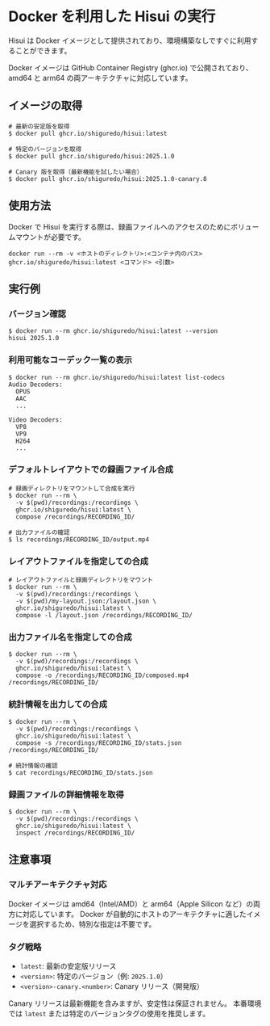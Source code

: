 # Docker を利用した Hisui の実行

Hisui は Docker イメージとして提供されており、環境構築なしですぐに利用することができます。

Docker イメージは GitHub Container Registry (ghcr.io) で公開されており、amd64 と arm64 の両アーキテクチャに対応しています。

## イメージの取得

```console
# 最新の安定版を取得
$ docker pull ghcr.io/shiguredo/hisui:latest

# 特定のバージョンを取得
$ docker pull ghcr.io/shiguredo/hisui:2025.1.0

# Canary 版を取得（最新機能を試したい場合）
$ docker pull ghcr.io/shiguredo/hisui:2025.1.0-canary.8
```

## 使用方法

Docker で Hisui を実行する際は、録画ファイルへのアクセスのためにボリュームマウントが必要です。

```console
docker run --rm -v <ホストのディレクトリ>:<コンテナ内のパス> ghcr.io/shiguredo/hisui:latest <コマンド> <引数>
```

## 実行例

### バージョン確認

```console
$ docker run --rm ghcr.io/shiguredo/hisui:latest --version
hisui 2025.1.0
```

### 利用可能なコーデック一覧の表示

```console
$ docker run --rm ghcr.io/shiguredo/hisui:latest list-codecs
Audio Decoders:
  OPUS
  AAC
  ...

Video Decoders:
  VP8
  VP9
  H264
  ...
```

### デフォルトレイアウトでの録画ファイル合成

```console
# 録画ディレクトリをマウントして合成を実行
$ docker run --rm \
  -v $(pwd)/recordings:/recordings \
  ghcr.io/shiguredo/hisui:latest \
  compose /recordings/RECORDING_ID/

# 出力ファイルの確認
$ ls recordings/RECORDING_ID/output.mp4
```

### レイアウトファイルを指定しての合成

```console
# レイアウトファイルと録画ディレクトリをマウント
$ docker run --rm \
  -v $(pwd)/recordings:/recordings \
  -v $(pwd)/my-layout.json:/layout.json \
  ghcr.io/shiguredo/hisui:latest \
  compose -l /layout.json /recordings/RECORDING_ID/
```

### 出力ファイル名を指定しての合成

```console
$ docker run --rm \
  -v $(pwd)/recordings:/recordings \
  ghcr.io/shiguredo/hisui:latest \
  compose -o /recordings/RECORDING_ID/composed.mp4 /recordings/RECORDING_ID/
```

### 統計情報を出力しての合成

```console
$ docker run --rm \
  -v $(pwd)/recordings:/recordings \
  ghcr.io/shiguredo/hisui:latest \
  compose -s /recordings/RECORDING_ID/stats.json /recordings/RECORDING_ID/

# 統計情報の確認
$ cat recordings/RECORDING_ID/stats.json
```

### 録画ファイルの詳細情報を取得

```console
$ docker run --rm \
  -v $(pwd)/recordings:/recordings \
  ghcr.io/shiguredo/hisui:latest \
  inspect /recordings/RECORDING_ID/
```

## 注意事項

### マルチアーキテクチャ対応

Docker イメージは amd64（Intel/AMD）と arm64（Apple Silicon など）の両方に対応しています。
Docker が自動的にホストのアーキテクチャに適したイメージを選択するため、特別な指定は不要です。

### タグ戦略

- `latest`: 最新の安定版リリース
- `<version>`: 特定のバージョン（例: `2025.1.0`）
- `<version>-canary.<number>`: Canary リリース（開発版）

Canary リリースは最新機能を含みますが、安定性は保証されません。
本番環境では `latest` または特定のバージョンタグの使用を推奨します。